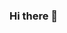 ### Hi there 👋

<!--
**nahidul12345/nahidul12345** is a ✨ _special_ ✨ repository because its `README.md` (this file) appears on your GitHub profile.
### I am Nahidul Islam


- 🔭 I’m currently working on ...
- 🌱 I’m currently learning ...
- 👯 I’m looking to collaborate on ...
- 🤔 I’m looking for help with ...
- 💬 Ask me about ...
- 📫 How to reach me: ...
- 😄 Pronouns: ...
- ⚡ Fun fact: ...
-->
